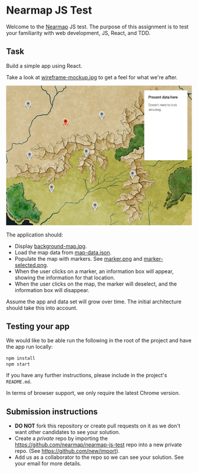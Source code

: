 # Nearmap JS Test

Welcome to the [Nearmap](nearmap.com) JS test. The purpose of this assignment is to test your familiarity with web development, JS, React, and TDD.

## Task

Build a simple app using React.

Take a look at [wireframe-mockup.jpg](./wireframe-mockup.jpg) to get a feel for what we're after.

![Wireframe of task, showing map with markers. One marker is selected and shows an information box](./wireframe-mockup.jpg?raw=true)

The application should:

- Display [background-map.jpg](./background-map.jpg).
- Load the map data from [map-data.json](./map-data.json).
- Populate the map with markers. See [marker.png](./marker.png) and [marker-selected.png](./marker-selected.png).
- When the user clicks on a marker, an information box will appear, showing the information for that location.
- When the user clicks on the map, the marker will deselect, and the information box will disappear.

Assume the app and data set will grow over time. The initial architecture should take this into account.

## Testing your app

We would like to be able run the following in the root of the project and have the app run locally:

```
npm install
npm start
```

If you have any further instructions, please include in the project's `README.md`.

In terms of browser support, we only require the latest Chrome version.

## Submission instructions

- **DO NOT** fork this repository or create pull requests on it as we don't want other candidates to see your solution.
- Create a _private_ repo by importing the https://github.com/nearmap/nearmap-js-test repo into a new private repo. (See https://github.com/new/import).
- Add us as a collaborator to the repo so we can see your solution. See your email for more details.
